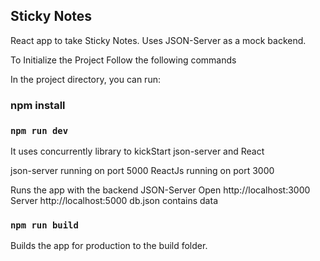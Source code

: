## Sticky Notes

React app to take Sticky Notes. Uses JSON-Server as a mock backend.

To Initialize the Project Follow the following commands

In the project directory, you can run:

### npm install

### `npm run dev`

It uses concurrently library to kickStart json-server and React

json-server running on port 5000
ReactJs running on port 3000

Runs the app with the backend JSON-Server
Open http://localhost:3000 Server http://localhost:5000 db.json contains data

### `npm run build`

Builds the app for production to the build folder.
